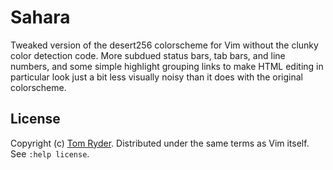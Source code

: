 Sahara
======

Tweaked version of the desert256 colorscheme for Vim without the clunky color detection code. More subdued status bars, tab bars, and line numbers, and some simple highlight grouping links to make HTML editing in particular look just a bit less visually noisy than it does with the original colorscheme.

License
-------

Copyright (c) [Tom Ryder](http://www.sanctum.geek.nz/about/tom-ryder/). Distributed under the same terms as Vim itself. See `:help license`.

